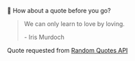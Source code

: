 📣 How about a quote before you go?

> We can only learn to love by loving.
>
> <p>- Iris Murdoch</p>

Quote requested from [Random Quotes API](https://github.com/lukePeavey/quotable)
